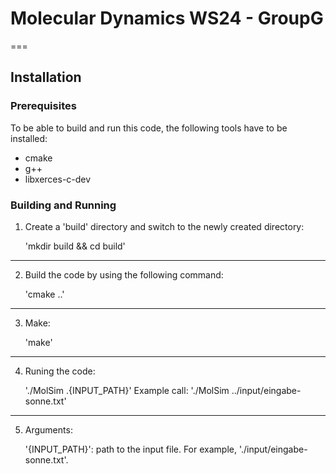 # Molecular Dynamics WS24 - GroupG
===

## Installation
### Prerequisites
To be able to build and run this code, the following tools have to be installed:

- cmake
- g++
- libxerces-c-dev

### Building and Running
1) Create a 'build' directory and switch to the newly created directory:


    'mkdir build && cd build'
---
2) Build the code by using the following command:


    'cmake ..'
---
3) Make:


    'make'
---
4) Runing the code:


    './MolSim .{INPUT_PATH}'
    Example call: './MolSim ../input/eingabe-sonne.txt'
---
5) Arguments:


    '{INPUT_PATH}': path to the input file. For example, './input/eingabe-sonne.txt'.

